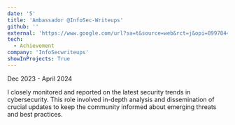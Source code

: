 ```yaml
---
date: '5'
title: 'Ambassador @InfoSec-Writeups'
github: ''
external: 'https://www.google.com/url?sa=t&source=web&rct=j&opi=89978449&url=https://infosecwriteups.com/&ved=2ahUKEwjXy6DGw-SGAxWObmwGHVBwCI4QFnoECAkQAQ&usg=AOvVaw0sJhGZTe9ot6S8qOYIwyLP'
tech:
  - Achievement
company: 'InfoSecwriteups'
showInProjects: True
---
```

Dec 2023 - April 2024

I closely monitored and reported on the latest security trends in cybersecurity. This role involved in-depth analysis and dissemination of crucial updates to keep the community informed about emerging threats and best practices.